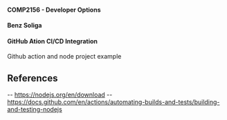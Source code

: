 #### COMP2156 - Developer Options
#### Benz Soliga 
#### GitHub Ation CI/CD Integration 
Github action and node project example 

## References 
-- https://nodejs.org/en/download 
-- https://docs.github.com/en/actions/automating-builds-and-tests/building-and-testing-nodejs
